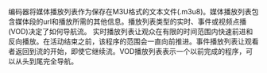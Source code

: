 编码器将媒体播放列表作为保存在M3U格式的文本文件(.m3u8)。媒体播放列表包含媒体段的url和播放所需的其他信息。播放列表类型的实时、事件或视频点播(VOD)决定了如何导航流。
实时播放列表让观众在有限的时间范围内快速前进和反向播放。在活动结束之前，该程序的范围会一直向前推进。事件播放列表让观看者返回到流的开始，即使它继续流。VOD播放列表表示一个以前完成的程序，可以从头到尾完全导航。
